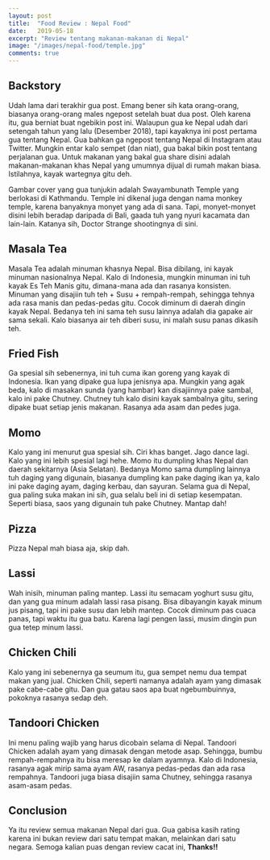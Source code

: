 ```yaml
---
layout: post
title:  "Food Review : Nepal Food"
date:   2019-05-18
excerpt: "Review tentang makanan-makanan di Nepal"
image: "/images/nepal-food/temple.jpg"
comments: true
---
```

## Backstory
Udah lama dari terakhir gua post. Emang bener sih kata orang-orang, biasanya orang-orang males ngepost setelah buat dua post. Oleh karena itu, gua berniat buat ngebikin post ini. Walaupun gua ke Nepal udah dari setengah tahun yang lalu (Desember 2018), tapi kayaknya ini post pertama gua tentang Nepal. Gua bahkan ga ngepost tentang Nepal di Instagram atau Twitter. Mungkin entar kalo sempet (dan niat), gua bakal bikin post tentang perjalanan gua. Untuk makanan yang bakal gua share disini adalah makanan-makanan  khas Nepal yang umumnya dijual di rumah makan biasa. Istilahnya, kayak wartegnya gitu deh.

Gambar cover yang gua tunjukin adalah Swayambunath Temple yang berlokasi di Kathmandu. Temple ini dikenal juga dengan nama monkey temple, karena banyaknya monyet yang ada di sana. Tapi, monyet-monyet disini lebih beradap daripada di Bali, gaada tuh yang nyuri kacamata dan lain-lain. Katanya sih, Doctor Strange shootingnya di sini. 

## Masala Tea
<div class="image main"><img src="{{ "/images/nepal-food/masala.jpg" | absolute_url }}" alt="" /></div> 
Masala Tea adalah minuman khasnya Nepal. Bisa dibilang, ini kayak minuman nasionalnya Nepal. Kalo di Indonesia, mungkin minuman ini tuh kayak Es Teh Manis gitu, dimana-mana ada dan rasanya konsisten. Minuman yang disajiin tuh teh + Susu + rempah-rempah, sehingga tehnya ada rasa manis dan pedas-pedas gitu. Cocok diminum di daerah dingin kayak Nepal. Bedanya teh ini sama teh susu lainnya adalah dia gapake air sama sekali. Kalo biasanya air teh diberi susu, ini malah susu panas dikasih teh.

## Fried Fish
<div class="image main"><img src="{{ "/images/nepal-food/fish.jpg" | absolute_url }}" alt="" /></div> 
Ga spesial sih sebenernya, ini tuh cuma ikan goreng yang kayak di Indonesia. Ikan yang dipake gua lupa jenisnya apa. Mungkin yang agak beda, kalo di masakan sunda (yang hambar) kan disajiinnya pake sambal, kalo ini pake Chutney. Chutney tuh kalo disini kayak sambalnya gitu, sering dipake buat setiap jenis makanan. Rasanya ada asam dan pedes juga.

## Momo
<div class="image main"><img src="{{ "/images/nepal-food/momo-twice.jpeg" | absolute_url }}" alt="" /></div> 
Kalo yang ini menurut gua spesial sih. Ciri khas banget. Jago dance lagi.
<div class="image main"><img src="{{ "/images/nepal-food/momo.jpg" | absolute_url }}" alt="" /></div> 
Kalo yang ini lebih spesial lagi hehe. Momo itu dumpling khas Nepal dan daerah sekitarnya (Asia Selatan). Bedanya Momo sama dumpling lainnya tuh daging yang digunain, biasanya dumpling kan pake daging ikan ya, kalo ini pake daging ayam, daging kerbau, dan sayuran. Selama gua di Nepal, gua paling suka makan ini sih, gua selalu beli ini di setiap kesempatan. Seperti biasa, saos yang digunain tuh pake Chutney. Mantap dah!

## Pizza
<div class="image main"><img src="{{ "/images/nepal-food/pizza.jpg" | absolute_url }}" alt="" /></div> 
Pizza Nepal mah biasa aja, skip dah.

## Lassi
<div class="image main"><img src="{{ "/images/nepal-food/lassi.jpg" | absolute_url }}" alt="" /></div> 
Wah inisih, minuman paling mantep. Lassi itu semacam yoghurt susu gitu, dan yang gua minum adalah lassi rasa pisang. Bisa dibayangin kayak minum jus pisang, tapi ini pake susu dan lebih mantep. Cocok diminum pas cuaca panas, tapi waktu itu gua batu. Karena lagi pengen lassi, musim dingin pun gua tetep minum lassi.

## Chicken Chili
<div class="image main"><img src="{{ "/images/nepal-food/chicken-chili.jpg" | absolute_url }}" alt="" /></div> 
Kalo yang ini sebenernya ga seumum itu, gua sempet nemu dua tempat makan yang jual. Chicken Chili, seperti namanya adalah ayam yang dimasak pake cabe-cabe gitu. Dan gua gatau saos apa buat ngebumbuinnya, pokoknya rasanya sedap deh.

## Tandoori Chicken
<div class="image main"><img src="{{ "/images/nepal-food/tandoori.jpg" | absolute_url }}" alt="" /></div> 
Ini menu paling wajib yang harus dicobain selama di Nepal. Tandoori Chicken adalah ayam yang dimasak dengan metode asap. Sehingga, bumbu rempah-rempahnya itu bisa meresap ke dalam ayamnya. Kalo di Indonesia, rasanya agak mirip sama ayam AW, rasanya pedas-pedas dan ada rasa rempahnya. Tandoori juga biasa disajiin sama Chutney, sehingga rasanya asam-asam pedas.

## Conclusion
Ya itu review semua makanan Nepal dari gua. Gua gabisa kasih rating karena ini bukan review dari satu tempat makan, melainkan dari satu negara. Semoga kalian puas dengan review cacat ini, **Thanks!!**